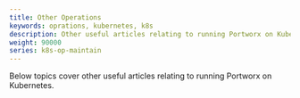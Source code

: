 ```yaml
---
title: Other Operations
keywords: oprations, kubernetes, k8s
description: Other useful articles relating to running Portworx on Kubernetes
weight: 90000
series: k8s-op-maintain
---
```


Below topics cover other useful articles relating to running Portworx on Kubernetes.
